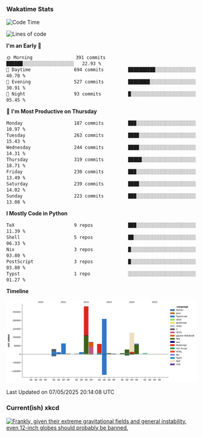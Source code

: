 ### Wakatime Stats
<!--START_SECTION:waka-->
![Code Time](http://img.shields.io/badge/Code%20Time-3%2C203%20hrs-blue)

![Lines of code](https://img.shields.io/badge/From%20Hello%20World%20I%27ve%20Written-975.5%20thousand%20lines%20of%20code-blue)

**I'm an Early 🐤** 

```text
🌞 Morning                391 commits         ██████░░░░░░░░░░░░░░░░░░░   22.93 % 
🌆 Daytime                694 commits         ██████████░░░░░░░░░░░░░░░   40.70 % 
🌃 Evening                527 commits         ████████░░░░░░░░░░░░░░░░░   30.91 % 
🌙 Night                  93 commits          █░░░░░░░░░░░░░░░░░░░░░░░░   05.45 % 
```
📅 **I'm Most Productive on Thursday** 

```text
Monday                   187 commits         ███░░░░░░░░░░░░░░░░░░░░░░   10.97 % 
Tuesday                  263 commits         ████░░░░░░░░░░░░░░░░░░░░░   15.43 % 
Wednesday                244 commits         ████░░░░░░░░░░░░░░░░░░░░░   14.31 % 
Thursday                 319 commits         █████░░░░░░░░░░░░░░░░░░░░   18.71 % 
Friday                   230 commits         ███░░░░░░░░░░░░░░░░░░░░░░   13.49 % 
Saturday                 239 commits         ████░░░░░░░░░░░░░░░░░░░░░   14.02 % 
Sunday                   223 commits         ███░░░░░░░░░░░░░░░░░░░░░░   13.08 % 
```


**I Mostly Code in Python** 

```text
TeX                      9 repos             ███░░░░░░░░░░░░░░░░░░░░░░   11.39 % 
Shell                    5 repos             ██░░░░░░░░░░░░░░░░░░░░░░░   06.33 % 
Nix                      3 repos             █░░░░░░░░░░░░░░░░░░░░░░░░   03.80 % 
PostScript               3 repos             █░░░░░░░░░░░░░░░░░░░░░░░░   03.80 % 
Typst                    1 repo              ░░░░░░░░░░░░░░░░░░░░░░░░░   01.27 % 
```



**Timeline**

![Lines of Code chart](https://raw.githubusercontent.com/joshuajeschek/joshuajeschek/main/assets/bar_graph.png)


 Last Updated on 07/05/2025 20:14:08 UTC
<!--END_SECTION:waka-->

### Current(ish) xkcd
<a id="xkcd-a" title="Frankly, given their extreme gravitational fields and general instability, even 12-inch globes should probably be banned." href="https://www.xkcd.com" target="_blank">
        <img align="center" id="xkcd-img" src="https://imgs.xkcd.com/comics/globe_safety.png" alt="Frankly, given their extreme gravitational fields and general instability, even 12-inch globes should probably be banned." height=300 />
</a>
